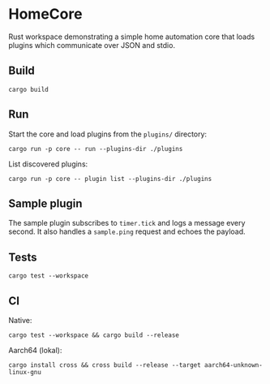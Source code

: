 # HomeCore

Rust workspace demonstrating a simple home automation core that loads plugins which communicate over JSON and stdio.

## Build

```
cargo build
```

## Run

Start the core and load plugins from the `plugins/` directory:

```
cargo run -p core -- run --plugins-dir ./plugins
```

List discovered plugins:

```
cargo run -p core -- plugin list --plugins-dir ./plugins
```

## Sample plugin

The sample plugin subscribes to `timer.tick` and logs a message every second. It also handles a `sample.ping` request and echoes the payload.

## Tests

```
cargo test --workspace
```

## CI

Native:

```
cargo test --workspace && cargo build --release
```

Aarch64 (lokal):

```
cargo install cross && cross build --release --target aarch64-unknown-linux-gnu
```
